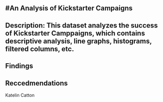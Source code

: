 
#An Analysis of Kickstarter Campaigns
---
Description: This dataset analyzes the success of Kickstarter Camppaigns, which contains descriptive analysis, line graphs, histograms, filtered columns, etc.
---
Findings
---
Reccedmendations
---
Katelin Catton
